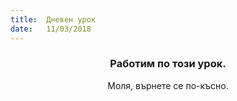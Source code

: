 ```yaml
---
title:  Дневен урок
date:   11/03/2018
---
```


### <center>Работим по този урок.</center>
<center>Моля, върнете се по-късно.</center>